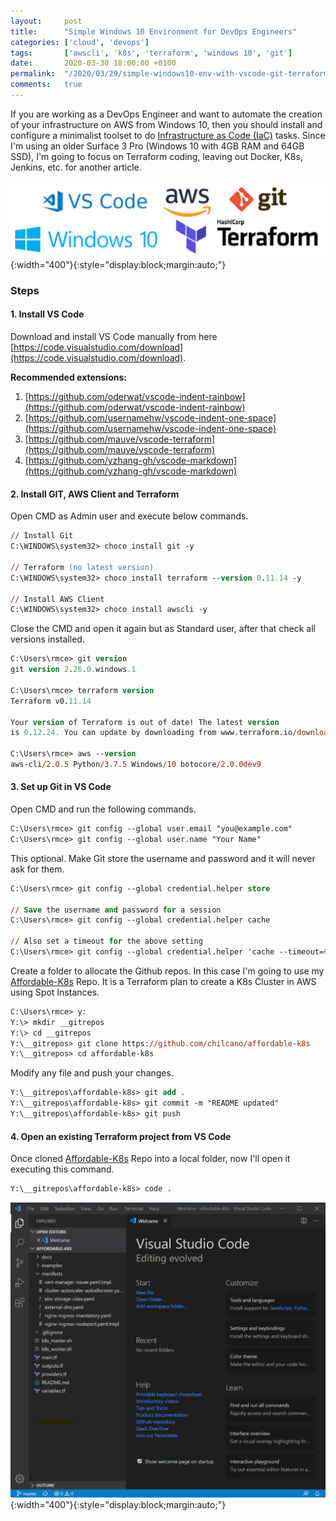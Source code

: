 ```yaml
---
layout:     post
title:      "Simple Windows 10 Environment for DevOps Engineers"
categories: ['cloud', 'devops'] 
tags:       ['awscli', 'k8s', 'terraform', 'windows 10', 'git']
date:       2020-03-30 18:00:00 +0100
permalink:  "/2020/03/29/simple-windows10-env-with-vscode-git-terraform-awscli-for-devops-engineers"
comments:   true
---
```

If you are working as a DevOps Engineer and want to automate the creation of your infrastructure on AWS from Windows 10, then you should install and configure a minimalist toolset to do [Infrastructure as Code (IaC)](https://en.wikipedia.org/wiki/Infrastructure_as_code) tasks. Since I'm using an older Surface 3 Pro (Windows 10 with 4GB RAM and 64GB SSD), I'm going to focus on Terraform coding, leaving out Docker, K8s, Jenkins, etc. for another article.

![](/assets/blog20200330b/20200330b-simple-windows10-env-with-vscode-git-terraform-awscli-for-devops-1.png){:width="400"}{:style="display:block;margin:auto;"}

<!-- more -->

### Steps

#### 1. Install VS Code

Download and install VS Code manually from here [https://code.visualstudio.com/download](https://code.visualstudio.com/download).

__Recommended extensions:__
1. [https://github.com/oderwat/vscode-indent-rainbow](https://github.com/oderwat/vscode-indent-rainbow)
2. [https://github.com/usernamehw/vscode-indent-one-space](https://github.com/usernamehw/vscode-indent-one-space)
3. [https://github.com/mauve/vscode-terraform](https://github.com/mauve/vscode-terraform)
4. [https://github.com/yzhang-gh/vscode-markdown](https://github.com/yzhang-gh/vscode-markdown)

#### 2. Install GIT, AWS Client and Terraform

Open CMD as Admin user and execute below commands.

```ps
// Install Git
C:\WINDOWS\system32> choco install git -y

// Terraform (no latest version)
C:\WINDOWS\system32> choco install terraform --version 0.11.14 -y

// Install AWS Client
C:\WINDOWS\system32> choco install awscli -y
```

Close the CMD and open it again but as Standard user, after that check all versions installed.

```ps
C:\Users\rmce> git version
git version 2.26.0.windows.1

C:\Users\rmce> terraform version
Terraform v0.11.14

Your version of Terraform is out of date! The latest version
is 0.12.24. You can update by downloading from www.terraform.io/downloads.html

C:\Users\rmce> aws --version
aws-cli/2.0.5 Python/3.7.5 Windows/10 botocore/2.0.0dev9
```

#### 3. Set up Git in VS Code

Open CMD and run the following commands.

```ps
C:\Users\rmce> git config --global user.email "you@example.com"
C:\Users\rmce> git config --global user.name "Your Name"
```

This optional. Make Git store the username and password and it will never ask for them.

```ps
C:\Users\rmce> git config --global credential.helper store

// Save the username and password for a session
C:\Users\rmce> git config --global credential.helper cache

// Also set a timeout for the above setting
C:\Users\rmce> git config --global credential.helper 'cache --timeout=600'
```

Create a folder to allocate the Github repos. In this case I'm going to use my [Affordable-K8s](https://github.com/chilcano/affordable-k8s) Repo. It is a Terraform plan to create a K8s Cluster in AWS using Spot Instances.

```ps
C:\Users\rmce> y:
Y:\> mkdir __gitrepos
Y:\> cd __gitrepos
Y:\__gitrepos> git clone https://github.com/chilcano/affordable-k8s
Y:\__gitrepos> cd affordable-k8s
```

Modify any file and push your changes.

```ps
Y:\__gitrepos\affordable-k8s> git add .
Y:\__gitrepos\affordable-k8s> git commit -m "README updated"
Y:\__gitrepos\affordable-k8s> git push
```

#### 4. Open an existing Terraform project from VS Code

Once cloned [Affordable-K8s](https://github.com/chilcano/affordable-k8s) Repo into a local folder, now I'll open it executing this command.

```ps
Y:\__gitrepos\affordable-k8s> code .
```

![](/assets/blog20200330b/20200330b-simple-windows10-env-with-vscode-git-terraform-awscli-for-devops-2.png){:width="400"}{:style="display:block;margin:auto;"}